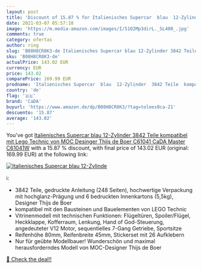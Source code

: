 ```yaml
---
layout: post
title: 'Discount of 15.87 % for Italienisches Supercar  blau  12-Zylinde'
date: 2021-03-07 05:57:18
image: 'https://m.media-amazon.com/images/I/51O2Mp3dirL._SL400_.jpg'
comments: true
category: ofertas
author: ring
slug: 'B08H8CR8K3-de Italienisches Supercar blau 12-Zylinder 3842 Teile...'
sku: 'B08H8CR8K3-de'
actualPrice: 143.02 EUR
currency: EUR
price: 143.02
comparePrice: 169.99 EUR
prodname: 'Italienisches Supercar  blau  12-Zylinder  3842 Teile  kompatibel mit Lego Technic   von MOC Desinger Thijs de Boer  C61041 CaDA Master  C61041W'
country: 'de'
flag: '🇩🇪'
brand: 'CaDA'
buyurl: 'https://www.amazon.de/dp/B08H8CR8K3/?tag=tolees0ca-21'
descuento: '15.87'
average: '143.02'
---
```


You've got [Italienisches Supercar  blau  12-Zylinder  3842 Teile  kompatibel mit Lego Technic   von MOC Desinger Thijs de Boer  C61041 CaDA Master  C61041W](https://www.amazon.de/dp/B08H8CR8K3/?tag=tolees0ca-21) with a  15.87 % discount, with final price of 143.02 EUR (original: 169.99 EUR) at the following link:

[![Italienisches Supercar  blau  12-Zylinde](https://m.media-amazon.com/images/I/51O2Mp3dirL._SL400_.jpg)](https://www.amazon.de/dp/B08H8CR8K3/?tag=tolees0ca-21)

ℹ️:

- 3842 Teile, gedruckte Anleitung (248 Seiten), hochwertige Verpackung mit hochglanz-Prägung und 6 bedruckten Innenkartons (5,5kg), Designer Thijs de Boer
- kompatibel mit den Bausteinen und Bauelementen von LEGO Technic
- Vitrinenmodell mit technischen Funktionen: Flügeltüren, Spoiler/Flügel, Heckklappe, Kofferraum, Lenkung, Hand of God-Steuerung, angedeuteter V12 Motor, sequentielles 7-Gang Getriebe, Sportsitze
- Reifenhöhe 80mm, Reifenbreite 45mm, Stickerset mit 26 Aufklebern
- Nur für geübte Modellbauer! Wunderschön und maximal herausforderndes Modell von MOC-Designer Thijs de Boer

[🛒 Check the deal!!](https://www.amazon.de/dp/B08H8CR8K3/?tag=tolees0ca-21)

